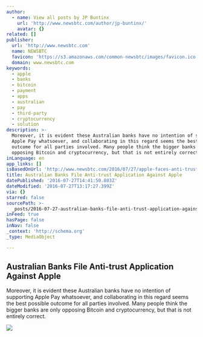 ```yaml
---
author:
  - name: View all posts by JP Buntinx
    url: 'http://www.newsbtc.com/author/jp-buntinx/'
    avatar: {}
related: []
publisher:
  url: 'http://www.newsbtc.com'
  name: NEWSBTC
  favicon: 'https://s3.amazonaws.com/common-newsbtc/images/favicon.ico'
  domain: www.newsbtc.com
keywords:
  - apple
  - banks
  - bitcoin
  - payment
  - apps
  - australian
  - pay
  - third-party
  - cryptocurrency
  - solution
description: >-
  Moreover, it is evident these Australian banks have no intention of supporting
  Apple Pay whatsoever, and collaborating in this regard seems the best possible
  outcome for all parties involved. Many people think the bigger banks are only
  opposing Bitcoin and cryptocurrency, but that is not entirely correct.
inLanguage: en
app_links: []
isBasedOnUrl: 'http://www.newsbtc.com/2016/07/27/apple-faces-anti-trust/'
title: Australian Banks File Anti-trust Application Against Apple
datePublished: '2016-07-27T14:41:50.803Z'
dateModified: '2016-07-27T13:17:27.399Z'
via: {}
starred: false
sourcePath: >-
  _posts/2016-07-27-australian-banks-file-anti-trust-application-against-apple.md
inFeed: true
hasPage: false
inNav: false
_context: 'http://schema.org'
_type: MediaObject

---
```

<article style=""><h1>Australian Banks File Anti-trust Application Against Apple</h1><p>Moreover, it is evident these Australian banks have no intention of supporting Apple Pay whatsoever, and collaborating in this regard seems the best possible outcome for all parties involved. Many people think the bigger banks are only opposing Bitcoin and cryptocurrency, but that is not entirely correct.</p><img src="http://s3.amazonaws.com/main-newsbtc-images/2016/07/27134237/shutterstock_150847745.jpg" /></article>